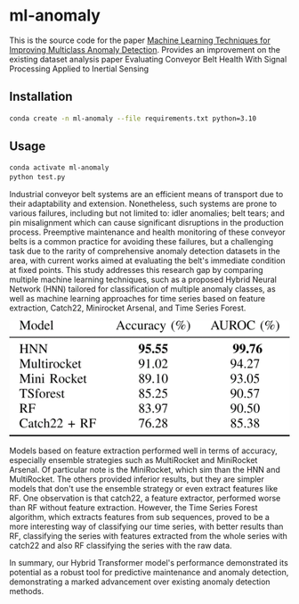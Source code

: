 # ml-anomaly
This is the source code for the paper [Machine Learning Techniques for Improving Multiclass Anomaly Detection](https://doi.org/10.1109/I2MTC60896.2024.10561167). Provides an improvement on the existing dataset analysis paper Evaluating Conveyor Belt Health With Signal Processing Applied to Inertial Sensing

## Installation
```bash
conda create -n ml-anomaly --file requirements.txt python=3.10
```

## Usage
```bash
conda activate ml-anomaly
python test.py
```

Industrial conveyor belt systems are an efficient means of transport due to their adaptability and extension. Nonetheless, such systems are prone to various failures, including but not limited to: idler anomalies; belt tears; and pin misalignment which can cause significant disruptions in the production process. Preemptive maintenance and health monitoring of these conveyor belts is a common practice for avoiding these failures, but a challenging task due to the rarity of comprehensive anomaly detection datasets in the area, with current works aimed at evaluating the belt's immediate condition at fixed points. This study addresses this research gap by comparing multiple machine learning techniques, such as a proposed Hybrid Neural Network (HNN) tailored for classification of multiple anomaly classes, as well as machine learning approaches for time series based on feature extraction, Catch22, Minirocket Arsenal, and Time Series Forest.

![image](https://github.com/rzimmerdev/ml-anomaly/blob/main/results.png)

Models based on feature extraction performed well in terms of accuracy, especially ensemble strategies such as MultiRocket and MiniRocket Arsenal. Of particular note is the MiniRocket, which sim than the HNN and MultiRocket. The others provided inferior results, but they are simpler models that don't use the ensemble strategy or even extract features like RF. One observation is that catch22, a feature extractor, performed worse than RF without feature extraction. However, the Time Series Forest algorithm, which extracts features from sub sequences, proved to be a more interesting way of classifying our time series, with better results than RF, classifying the series with features extracted from the whole series with catch22 and also RF classifying the series with the raw data. 

In summary, our Hybrid Transformer model's performance demonstrated its potential as a robust tool for predictive maintenance and anomaly detection, demonstrating a marked advancement over existing anomaly detection methods.

